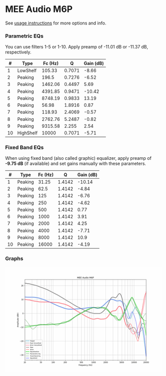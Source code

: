 # MEE Audio M6P
See [usage instructions](https://github.com/jaakkopasanen/AutoEq#usage) for more options and info.

### Parametric EQs
You can use filters 1-5 or 1-10. Apply preamp of -11.01 dB or -11.37 dB, respectively.

|   # | Type      |   Fc (Hz) |      Q |   Gain (dB) |
|-----|-----------|-----------|--------|-------------|
|   1 | LowShelf  |    105.33 | 0.7071 |       -8.66 |
|   2 | Peaking   |    196.5  | 0.7276 |       -6.52 |
|   3 | Peaking   |   1462.06 | 0.4497 |        5.69 |
|   4 | Peaking   |   4391.85 | 0.9471 |      -10.42 |
|   5 | Peaking   |   8748.19 | 0.9833 |       13.19 |
|   6 | Peaking   |     56.98 | 1.8916 |        0.87 |
|   7 | Peaking   |    118.93 | 2.4069 |       -0.57 |
|   8 | Peaking   |   2762.76 | 5.2487 |       -0.82 |
|   9 | Peaking   |   9315.58 | 2.255  |        2.54 |
|  10 | HighShelf |  10000    | 0.7071 |       -5.71 |

### Fixed Band EQs
When using fixed band (also called graphic) equalizer, apply preamp of **-9.75 dB** (if available) and set gains manually with these parameters.

|   # | Type    |   Fc (Hz) |      Q |   Gain (dB) |
|-----|---------|-----------|--------|-------------|
|   1 | Peaking |     31.25 | 1.4142 |      -10.14 |
|   2 | Peaking |     62.5  | 1.4142 |       -4.84 |
|   3 | Peaking |    125    | 1.4142 |       -6.76 |
|   4 | Peaking |    250    | 1.4142 |       -4.62 |
|   5 | Peaking |    500    | 1.4142 |        0.77 |
|   6 | Peaking |   1000    | 1.4142 |        3.91 |
|   7 | Peaking |   2000    | 1.4142 |        4.25 |
|   8 | Peaking |   4000    | 1.4142 |       -7.71 |
|   9 | Peaking |   8000    | 1.4142 |       10.9  |
|  10 | Peaking |  16000    | 1.4142 |       -4.19 |

### Graphs
![](./MEE%20Audio%20M6P.png)
